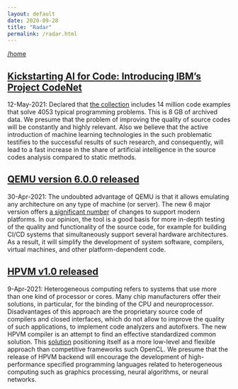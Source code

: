```yaml
---
layout: default
date: 2020-09-28
title: "Radar"
permalink: /radar.html
---
```


[/home](/)

## [Kickstarting AI for Code: Introducing IBM’s Project CodeNet](https://research.ibm.com/blog/codenet-ai-for-code)
12-May-2021:
Declared that [the collection](https://developer.ibm.com/technologies/artificial-intelligence/data/project-codenet/)
includes 14 million code examples that solve 4053 typical programming problems.
This is 8 GB of archived data.
We presume that the problem of improving the quality of source codes will be constantly and highly relevant.
Also we believe that the active introduction of machine learning technologies in the such problematic testifies
to the successful results of such research, and consequently, will lead to a fast increase in the share of
artificial intelligence in the source codes analysis compared to static methods.


## [QEMU version 6.0.0 released](https://www.qemu.org/2021/04/30/qemu-6-0-0/)

30-Apr-2021:
The undoubted advantage of QEMU is that it allows emulating any architecture on any type of machine
(or server). The new 6 major version offers [a significant number](https://wiki.qemu.org/ChangeLog/6.0) 
of changes to support modern platforms.
In our opinion, the tool is a good basis for more in-depth testing of the quality and functionality
of the source code, for example for building CI/CD systems that simultaneously support several hardware
architectures. As a result, it will simplify the development of system software, compilers,
virtual machines, and other platform-dependent code.


## [HPVM v1.0 released](https://lists.llvm.org/pipermail/llvm-dev/2021-April/149693.html)

9-Apr-2021: 
Heterogeneous computing refers to systems that use more than one 
kind of processor or cores.
Many chip manufacturers offer their solutions, in particular, for 
the binding of the CPU and neuroprocessor. Disadvantages of 
this approach are the proprietary source code of compilers and closed 
interfaces, which do not allow to improve the quality 
of such applications, to implement code analyzers and autofixers. 
The new HPVM compiler is an attempt to find an effective standardized common solution. 
This [solution](https://publish.illinois.edu/hpvm-project/) positioning itself 
as a more low-level and flexible approach than competitive frameworks such OpenCL.
We presume that the release of HPVM backend will encourage the development of
high-performance specified programming languages related to 
heterogeneous computing such as graphics processing, neural 
algorithms, or neural networks.

